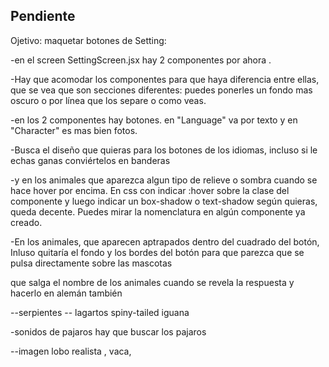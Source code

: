 ## Pendiente
Ojetivo: maquetar botones de Setting:

-en el screen SettingScreen.jsx hay 2 componentes por ahora        <LanguageComponent/> <CharacterComponent/>. 

-Hay que acomodar los componentes para que haya diferencia entre ellas, que se vea que son secciones diferentes: puedes ponerles un fondo mas oscuro o por línea que los separe o como veas.


-en los 2 componentes hay botones. en "Language" va por texto y en "Character" es mas bien fotos. 

-Busca el diseño que quieras para los botones de los idiomas, incluso si le echas ganas conviértelos en banderas

-y en los animales que aparezca algun tipo de relieve o sombra cuando se hace hover por encima.  En css con indicar :hover sobre la clase del componente y luego indicar un box-shadow o text-shadow según quieras, queda decente. Puedes mirar la nomenclatura en algún componente ya creado. 

-En los animales, que aparecen aptrapados dentro del cuadrado del botón, Inluso quitaría el fondo y los bordes del botón para que parezca que se pulsa directamente sobre las mascotas


que salga el nombre de los animales cuando se revela la respuesta y hacerlo en alemán también

--serpientes
-- lagartos spiny-tailed iguana


-sonidos de pajaros hay que buscar los pajaros



--imagen lobo realista , vaca, 